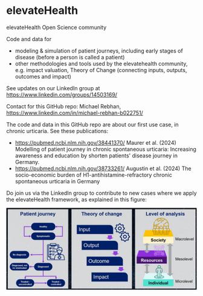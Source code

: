 # elevateHealth
elevateHealth Open Science community

Code and data for
- modeling & simulation of patient journeys, including early stages of disease (before a person is called a patient)
- other methodologies and tools used by the elevatehealth community, e.g. impact valuation, Theory of Change (connecting inputs, outputs, outcomes and impact)

See updates on our LinkedIn group at https://www.linkedin.com/groups/14503169/

Contact for this GitHub repo: Michael Rebhan, https://www.linkedin.com/in/michael-rebhan-b022751/

The code and data in this GitHub repo are about our first use case, in chronic urticaria. See these publications:
- https://pubmed.ncbi.nlm.nih.gov/38441370/ Maurer et al. (2024) Modelling of patient journey in chronic spontaneous urticaria: Increasing awareness and education by shorten patients' disease journey in Germany.
- https://pubmed.ncbi.nlm.nih.gov/38733261/ Augustin et al. (2024) The socio-economic burden of H1-antihistamine-refractory chronic spontaneous urticaria in Germany

Do join us via the LinkedIn group to contribute to new cases where we apply the elevateHealth framework, as explained in this figure:

![elevateHealth frame](ElevateHealth.frame.png)

